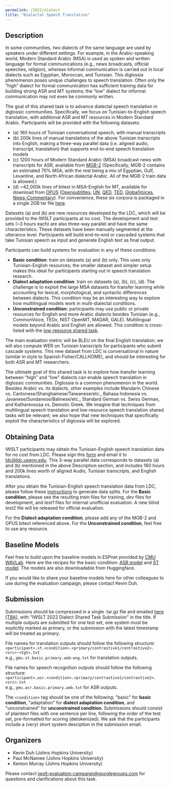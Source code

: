 ```yaml
---
permalink: /2022/dialect
title: "Dialectal Speech Translation"
---
```


## Description

In some communities, two dialects of the same language are used by speakers under different settings. For example, in the Arabic-speaking world, Modern Standard Arabic (MSA) is used as spoken and written language for formal communications (e.g., news broadcasts, official speeches, religion), whereas informal communication is carried out in local dialects such as Egyptian, Moroccan, and Tunisian. This diglossia phenomenon poses unique challenges to speech translation. Often only the “high” dialect for formal communication has sufficient training data for building strong ASR and MT systems; the “low” dialect for informal communication may not even be commonly written.

The goal of this shared task is to advance dialectal speech translation in diglossic communities. Specifically, we focus on Tunisian-to-English speech translation, with additional ASR and MT resources in Modern Standard Arabic. Participants will be provided with the following datasets: 

-  (a) 160 hours of Tunisian conversational speech, with manual transcripts
-  (b) 200k lines of manual translations of the above Tunisian transcripts into English, making a three-way parallel data (i.e. aligned audio, transcript, translation) that supports end-to-end speech translation models
-  (c) 1200 hours of Modern Standard Arabic (MSA) broadcast news with transcripts for ASR, available from [MGB-2](https://arabicspeech.org/mgb2/) (Specifically, MGB-2 contains an estimated 70% MSA, with the rest being a mix of Egyptian, Gulf, Levantine, and North African dialectal Arabic. All of the MGB-2 train data is allowed.)
-  (d) ~42,000k lines of bitext in MSA-English for MT, available for download from [OPUS](https://opus.nlpl.eu) ([Opensubtitles](https://opus.nlpl.eu/OpenSubtitles-v2018.php), [UN](https://conferences.unite.un.org/UNCorpus), [QED](https://opus.nlpl.eu/QED-v2.0a.php), [TED](https://opus.nlpl.eu/TED2020-v1.php), [GlobalVoices](https://opus.nlpl.eu/GlobalVoices-v2017q3.php), [News-Commentary](https://opus.nlpl.eu/News-Commentary-v16.php)). For convenience, these six corpora is packaged in a single 2GB tar file [here](https://www.cs.jhu.edu/~kevinduh/j/iwslt22/iwslt22-dialect-bitext.tgz). 

Datasets (a) and (b) are new resources developed by the LDC, which will be provided to the IWSLT participants at no cost. The development and test sets (~3 hours each) are also three-way parallel and have the same characteristics. These datasets have been manually segmented at the utterance level. Participants will build end-to-end or cascaded systems that take Tunisian speech as input and generate English text as final output. 

Participants can build systems for evaluation in any of these conditions:
- <b>Basic condition</b>: train on datasets (a) and (b) only. This uses only Tunisian-English resources; the smaller dataset and simpler setup makes this ideal for participants starting out in speech translation research. 
- <b>Dialect adaptation condition</b>: train on datasets (a), (b), (c), (d). The challenge is to exploit the large MSA datasets for transfer learning while accounting for lexical, morphological, and syntactic differences between dialects. This condition may be an interesting way to explore how multilingual models work in multi-dialectal conditions. 
- <b>Unconstrained condition</b>: participants may use public or private resources for English and more Arabic dialects besides Tunisian (e.g., CommonVoice, TEDx, NIST OpenMT, MADAR, GALE). Multilingual models beyond Arabic and English are allowed. This condition is cross-listed with the [low-resource shared task](low-resource.md).

The main evaluation metric will be BLEU on the final English translation; we will also compute WER on Tunisian transcripts for participants who submit cascade systems. This new dataset from LDC is conversational in nature (similar in style to Spanish Fisher/CALLHOME), and should be interesting for both ASR and MT researchers.

The ultimate goal of this shared task is to explore how transfer learning between “high” and “low” dialects can enable speech translation in diglossic communities. Diglossia is a common phenomenon in the world. Besides Arabic vs. its dialects, other examples include Mandarin Chinese vs. Cantonese/Shanghainese/Taiwanese/etc., Bahasa Indonesia vs. Javanese/Sundanese/Balinese/etc., Standard German vs. Swiss German, and Katharevousa vs. Demotic Greek. We imagine that techniques from multilingual speech translation and low-resource speech translation shared tasks will be relevant; we also hope that new techniques that specifically exploit the characteristics of diglossia will be explored. 

## Obtaining Data

IWSLT participants may obtain the Tunisian-English speech translation data for no cost from LDC. Please sign this [form](https://www.cs.jhu.edu/~kevinduh/j/iwslt22/IWSLT_2022_LDC_Evaluation_Agreement) and email it to ldc@ldc.upenn.edu. This 3-way parallel data corresponds to datasets (a) and (b) mentioned in the above Description section, and includes 160 hours and 200k lines worth of aligned Audio, Tunisian transcripts, and English translations. 

After you obtain the Tunisian-English speech translation data from LDC, please follow these [instructions](https://github.com/kevinduh/iwslt22-dialect) to generate data splits. For the <b>Basic condition</b>, please see the resulting <i>train</i> files for training, <i>dev</i> files for development, and <i>test1</i> files for internal unofficial evaluation. A new blind <i>test2</i> file will be released for official evaluation. 

For the <b>Dialect adaptation condition</b>, please add any of the MGB-2 and OPUS bitext referenced above. For the <b>Unconstrained condition</b>, feel free to use any resource. 

## Baseline Models

Feel free to build upon the baseline models in ESPnet provided by <a href="https://shinjiwlab.github.io">CMU WAVLab</a>. Here are the recipes for the basic condition: <a href="https://github.com/espnet/espnet/blob/master/egs2/iwslt22_dialect/asr1/RESULTS.md">ASR model</a> and 
<a href="https://github.com/espnet/espnet/blob/master/egs2/iwslt22_dialect/st1/RESULTS.md">ST model</a>. The models are also downloadable from Huggingface. 

If you would like to share your baseline models here for other colleagues to use during the evaluation campaign, please contact Kevin Duh. 

## Submission

Submissions should be compressed in a single .tar.gz file and emailed [here (TBA)](TBA), with "IWSLT 2022 Dialect Shared Task Submission" in the title. If multiple outputs are submitted for one test set, one system must be explicitly marked as primary, or the submission with the latest timestamp will be treated as primary. 

File names for translation outputs should follow the following structure:  <br>
```<participant>.st.<condition>.<primary/contrastive1/contrastive2>.<src>-<tgt>.txt``` <br>
e.g.,
```gmu.st.basic.primary.aeb-eng.txt``` for translation outputs.

File names for speech recognition outputs should follow the following structure:  <br>
```<participant>.asr.<condition>.<primary/contrastive1/contrastive2>.<src>.txt``` <br>
e.g.,
```gmu.asr.basic.primary.aeb.txt``` for ASR outputs.

The ```<condition>``` tag should be one of the following: "basic" for <b>basic condition</b>, "adaptation" for <b>dialect adaptation condition</b>, and "unconstrained" for <b>unconstrained condition</b>. Submissions should consist of plaintext files with one sentence per line, following the order of the test set, pre-formatted for scoring (detokenized). We ask that the participants include a (very) short system desciption in the submission email.

## Organizers

- Kevin Duh (Johns Hopkins University) 
- Paul McNamee (Johns Hopkins University) 
- Kenton Murray (Johns Hopkins University)

Please contact iwslt-evaluation-campaign@googlegroups.com for questions and clarifications about this task. 

<!-- Markdown notes: comments can be formed as above; bulleted lines start with a - ; if you want to have a line break either put a blank line in between the text or leave two spaces at the end of the line -->

